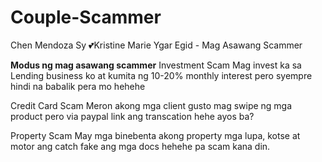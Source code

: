 # Couple-Scammer
Chen Mendoza Sy 💕Kristine Marie Ygar Egid - Mag Asawang Scammer

<b>Modus ng mag asawang scammer</b>
Investment Scam
Mag invest ka sa Lending business ko at kumita ng 10-20% monthly interest pero syempre hindi na babalik pera mo hehehe

Credit Card Scam
Meron akong mga client gusto mag swipe ng mga product pero via paypal link ang transcation hehe ayos ba?

Property Scam
May mga binebenta  akong property mga lupa, kotse at motor ang catch fake ang mga docs hehehe pa scam kana din. 
